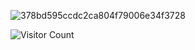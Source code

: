 ![378bd595ccdc2ca804f79006e34f3728](https://files.catbox.moe/w1gomn.png)

![Visitor Count](https://profile-counter.glitch.me/{the-gongoozler}/count.svg)
